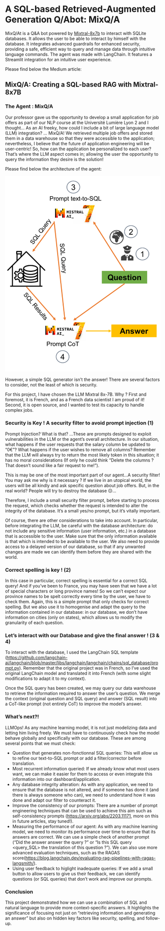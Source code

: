 # A SQL-based Retrieved-Augmented Generation Q/Abot: MixQ/A

MixQ/At is a Q&A bot powered by [Mixtral-8x7b](https://huggingface.co/mistralai/Mixtral-8x7B-Instruct-v0.1) to interact with SQLite databases. It allows the user to be able to interact by himself with the database. It integrates advanced guardrails for enhanced security, providing a safe, efficient way to query and manage data through intuitive language commands. The agent was made with LangChain. It features a Streamlit integration for an intuitive user experience. 

Please find below the Medium article: 

 ## MixQ/A: Creating a SQL-based RAG with Mixtral-8x7B

 ### The Agent : MixQ/A
Our professor gave us the opportunity to develop a small application for job offers as part of our NLP course at the Université Lumière Lyon 2 and I thought… As an AI freeky, how could I include a bit of large language model (LLM) integration? … MixQ/A!
We retrieved multiple job offers and stored them in a data warehouse so that they were accessible to the application; nevertheless, I believe that the future of application engineering will be user-centric! So, how can the application be personalized to each user? That’s where the LLM aspect comes in; allowing the user the opportunity to query the information they desire is the solution!

Please find below the architecture of the agent:

<img src="qabot_english.png" title="agent_architecture">

However, a simple SQL generator isn’t the answer! There are several factors to consider, not the least of which is security.

For this project, I have chosen the LLM Mixtral 8x-7B. Why ? First and foremost, it is French, and as a French data scientist I am proud of it! Second, it is open source, and I wanted to test its capacity to handle complex jobs.

### Security is Key ! A security filter to avoid prompt injection (1)
Prompt Injection? What is that? …These are prompts designed to exploit vulnerabilities in the LLM or the agent’s overall architecture. In our situation, what happens if the user requests that the salary column be updated to “0€”? What happens if the user wishes to remove all columns? Remember that the LLM will always try to return the most likely token in this situation; it has no moral considerations (If only he could think “Delete the columns ? That doesn’t sound like a fair request to me!”).

This is may be one of the most important part of our agent…A security filter! You may ask me why is it necessary ? If we live in an utopical world, the users will be all kindly and ask specific question about job offers. But, in the real world? People will try to destroy the database 😔…

Therefore, I include a small security filter prompt, before starting to process the request, which checks whether the request is intended to alter the integrity of the database. It’s a small yes/no prompt, but it’s vitally important.

Of course, there are other considerations to take into account. In particular, before integrating the LLM, be careful with the database architecture: do not include any sensitive information (user information, etc.) in a database that is accessible to the user. Make sure that the only information available is that which is intended to be available to the user. We also need to provide access to a delayed version of our database, so that if any unwanted changes are made we can identify them before they are shared with the world.

### Correct spelling is key ! (2)
In this case in particular, correct spelling is essential for a correct SQL query! And if you’ve been to France, you may have seen that we have a lot of special characters or long province names! So we can’t expect our province names to be spelt correctly every time by the user, we have to check them.
Again, this is a simple prompt that only checks for correct spelling. But we also use it to homogenise and adapt the query to the information contained in our database: in our database, we don’t have information on cities (only on states), which allows us to modify the granularity of each question.

### Let’s interact with our Database and give the final answer ! (3 & 4)
To interact with the database, I used the LangChain SQL template (https://github.com/langchain-ai/langchain/blob/master/libs/langchain/langchain/chains/sql_database/prompt.py). Remember that the original project was in French, so I’ve used the original LangChain model and translated it into French (with some slight modifications to adapt it to my context).

Once the SQL query has been created, we may query our data warehouse to retrieve the information required to answer the user’s question. We merge the context (original question and SQL query) and answer (SQL result) into a CoT-like prompt (not entirely CoT) to improve the model’s answer.

### What’s next?!
LLMOps! As any machine learning model, it is not just modelizing data and letting him living freely. We must have to continuously check how the model behave globally and specifically with our database. These are among several points that we must check:

- Question that generates non-fonctionnal SQL queries: This will allow us to refine our text-to-SQL prompt or add a filter/corrector before translation.
- Most recurrent information queried: If we already know what most users want, we can make it easier for them to access or even integrate this information into our dashboard/application.
- Any database integrity alteration: As with any application, we need to ensure that the database is not altered, and if someone has done it (and there is always someone who can), we need to understand how it was done and adapt our filter to counteract it.
- Improve the consistency of our prompts: There are a number of prompt engineering techniques that can be used to achieve this aim such as self-consistency prompts (https://arxiv.org/abs/2203.11171, more on this in future articles, stay tuned!).
- Measuring the performance of our agent: As with any machine learning model, we need to monitor its performance over time to ensure that its answers are correct. We can use a simple check of another prompt (“Did the answer <answer> answer the query <query>?” or “Is this SQL query <query_SQL> the translation of this question <question>?”). We can also use more advanced evaluation techniques, such as the RAGAS score(https://blog.langchain.dev/evaluating-rag-pipelines-with-ragas-langsmith/).
- Using user feedback to higlight inadequate queries: If we add a small button to allow users to give us their feedback, we can identify questions (or SQL queries) that don’t work and improve our prompts.

### Conclusion
This project demonstrated how we can use a combination of SQL and natural language to provide more context-specific answers. It highlights the significance of focusing not just on “retrieving information and generating an answer” but also on hidden key factors like security, spelling, and follow-up.

